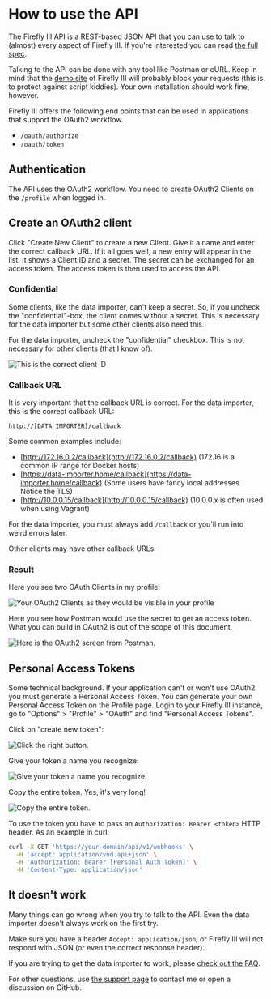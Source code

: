 # How to use the API

The Firefly III API is a REST-based JSON API that you can use to talk to (almost) every aspect of Firefly III. If you're interested you can read [the full spec](https://api-docs.firefly-iii.org/).

Talking to the API can be done with any tool like Postman or cURL. Keep in mind that the [demo site](../../../explanation/firefly-iii/about/demo.md) of Firefly III will probably block your requests (this is to protect against script kiddies). Your own installation should work fine, however.

Firefly III offers the following end points that can be used in applications that support the OAuth2 workflow.

* `/oauth/authorize`
* `/oauth/token`

## Authentication

The API uses the OAuth2 workflow. You need to create OAuth2 Clients on the `/profile` when logged in.

## Create an OAuth2 client

Click "Create New Client" to create a new Client. Give it a name and enter the correct callback URL. If it all goes well, a new entry will appear in the list. It shows a Client ID and a secret. The secret can be exchanged for an access token. The access token is then used to access the API.

### Confidential

Some clients, like the data importer, can't keep a secret. So, if you uncheck the "confidential"-box, the client comes without a secret. This is necessary for the data importer but some other clients also need this.

For the data importer, uncheck the "confidential" checkbox. This is not necessary for other clients (that I know of).

![This is the correct client ID](../../../images/how-to/firefly-iii/features/cid1.png)

### Callback URL

It is very important that the callback URL is correct. For the data importer, this is the correct callback URL:

```
http://[DATA IMPORTER]/callback
```

Some common examples include:

* [http://172.16.0.2/callback](http://172.16.0.2/callback) (172.16 is a common IP range for Docker hosts)
* [https://data-importer.home/callback](https://data-importer.home/callback) (Some users have fancy local addresses. Notice the TLS)
* [http://10.0.0.15/callback](http://10.0.0.15/callback) (10.0.0.x is often used when using Vagrant)

For the data importer, you must always add `/callback` or you'll run into weird errors later.

Other clients may have other callback URLs.

### Result

Here you see two OAuth Clients in my profile:

![Your OAuth2 Clients as they would be visible in your profile](../../../images/how-to/firefly-iii/features/api-tokens.png)

Here you see how Postman would use the secret to get an access token. What you can build in OAuth2 is out of the scope of this document.

![Here is the OAuth2 screen from Postman.](../../../images/how-to/firefly-iii/features/api-postman.png)

## Personal Access Tokens

Some technical background. If your application can't or won't use OAuth2 you must generate a Personal Access Token. You can generate your own Personal Access Token on the Profile page. Login to your Firefly III instance, go to "Options" > "Profile" > "OAuth" and find "Personal Access Tokens".

Click on "create new token":

![Click the right button.](../../../images/how-to/firefly-iii/features/pat1.png)

Give your token a name you recognize:

![Give your token a name you recognize.](../../../images/how-to/firefly-iii/features/pat-name.png)

Copy the entire token. Yes, it's very long!

![Copy the entire token.](../../../images/how-to/firefly-iii/features/pat-long.png)

To use the token you have to pass an `Authorization: Bearer <token>` HTTP header. As an example in curl:

```bash
curl -X GET 'https://your-domain/api/v1/webhooks' \
  -H 'accept: application/vnd.api+json' \
  -H 'Authorization: Bearer [Personal Auth Token]' \
  -H 'Content-Type: application/json'
```

## It doesn't work

Many things can go wrong when you try to talk to the API. Even the data importer doesn't always work on the first try.

Make sure you have a header `Accept: application/json`, or Firefly III will not respond with JSON (or even the correct response header).

If you are trying to get the data importer to work, please [check out the FAQ](../../../references/faq/data-importer/general.md).

For other questions, use [the support page](../../../explanation/support.md) to contact me or open a discussion on GitHub.
